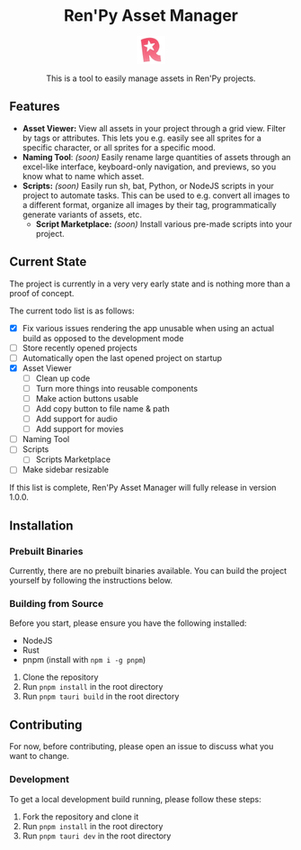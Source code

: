 <div align="center">

# Ren'Py Asset Manager

<img src="./.branding/logo.png" height="50px" alt="Logo">

This is a tool to easily manage assets in Ren'Py projects.

</div>

## Features

- **Asset Viewer:** View all assets in your project through a grid view. Filter by tags or attributes. This lets you e.g. easily see all sprites for a specific character, or all sprites for a specific mood.
- **Naming Tool**: _(soon)_ Easily rename large quantities of assets through an excel-like interface, keyboard-only navigation, and previews, so you know what to name which asset.
- **Scripts:** _(soon)_ Easily run sh, bat, Python, or NodeJS scripts in your project to automate tasks. This can be used to e.g. convert all images to a different format, organize all images by their tag, programmatically generate variants of assets, etc.
  - **Script Marketplace:** _(soon)_ Install various pre-made scripts into your project.

## Current State

The project is currently in a very very early state and is nothing more than a proof of concept.

The current todo list is as follows:

- [x] Fix various issues rendering the app unusable when using an actual build as opposed to the development mode
- [ ] Store recently opened projects
- [ ] Automatically open the last opened project on startup
- [x] Asset Viewer
  - [ ] Clean up code
  - [ ] Turn more things into reusable components
  - [ ] Make action buttons usable
  - [ ] Add copy button to file name & path
  - [ ] Add support for audio
  - [ ] Add support for movies
- [ ] Naming Tool
- [ ] Scripts
  - [ ] Scripts Marketplace
- [ ] Make sidebar resizable

If this list is complete, Ren'Py Asset Manager will fully release in version 1.0.0.

## Installation

### Prebuilt Binaries

Currently, there are no prebuilt binaries available. You can build the project yourself by following the instructions below.

### Building from Source

Before you start, please ensure you have the following installed:

- NodeJS
- Rust
- pnpm (install with `npm i -g pnpm`)

1. Clone the repository
2. Run `pnpm install` in the root directory
3. Run `pnpm tauri build` in the root directory

## Contributing

For now, before contributing, please open an issue to discuss what you want to change.

### Development

To get a local development build running, please follow these steps:

1. Fork the repository and clone it
2. Run `pnpm install` in the root directory
3. Run `pnpm tauri dev` in the root directory
